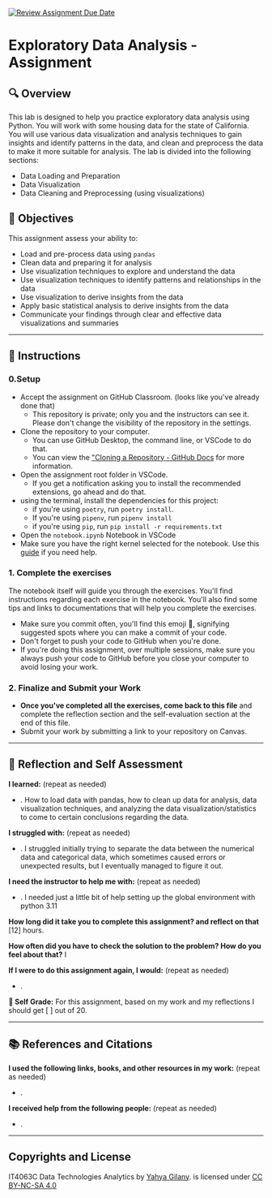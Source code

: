 [![Review Assignment Due Date](https://classroom.github.com/assets/deadline-readme-button-22041afd0340ce965d47ae6ef1cefeee28c7c493a6346c4f15d667ab976d596c.svg)](https://classroom.github.com/a/adY-NnME)
# Exploratory Data Analysis - Assignment

## 🔍 Overview
This lab is designed to help you practice exploratory data analysis using Python. You will work with some housing data for the state of California. You will use various data visualization and analysis techniques to gain insights and identify patterns in the data, and clean and preprocess the data to make it more suitable for analysis. The lab is divided into the following sections:

- Data Loading and Preparation
- Data Visualization
- Data Cleaning and Preprocessing (using visualizations)

## 🎯 Objectives
This assignment assess your ability to:
- Load and pre-process data using `pandas`
- Clean data and preparing it for analysis
- Use visualization techniques to explore and understand the data
- Use visualization techniques to identify patterns and relationships in the data
- Use visualization to derive insights from the data
- Apply basic statistical analysis to derive insights from the data
- Communicate your findings through clear and effective data visualizations and summaries

--------
## 📝 Instructions
### 0.Setup
- Accept the assignment on GitHub Classroom. (looks like you've already done that)
  - This repository is private; only you and the instructors can see it. Please don't change the visibility of the repository in the settings.
- Clone the repository to your computer.
  - You can use GitHub Desktop, the command line, or VSCode to do that.
  - You can view the ["Cloning a Repository - GitHub Docs](https://docs.github.com/en/repositories/creating-and-managing-repositories/cloning-a-repository?tool=webui) for more information.
- Open the assignment root folder in VSCode.
  - If you get a notification asking you to install the recommended extensions, go ahead and do that.
- using the terminal, install the dependencies for this project:
  - if you're using `poetry`, run `poetry install`.
  - If you're using `pipenv`, run `pipenv install`
  - if you're using `pip`, run `pip install -r requirements.txt`
- Open the `notebook.ipynb` Notebook in VSCode
- Make sure you have the right kernel selected for the notebook. Use this [guide](https://it4063c.github.io/guides/FAQ/vscode-jupyter) if you need help.

### 1. Complete the exercises
The notebook itself will guide you through the exercises. You'll find instructions regarding each exercise in the notebook.
You'll also find some tips and links to documentations that will help you complete the exercises.

- Make sure you commit often, you'll find this emoji 🚩, signifying suggested spots where you can make a commit of your code.
- Don't forget to push your code to GitHub when you're done.
- If you're doing this assignment, over multiple sessions, make sure you always push your code to GitHub before you close your computer to avoid losing your work.

### 2. Finalize and Submit your Work
- **Once you've completed all the exercises, come back to this file** and complete the reflection section and the self-evaluation section at the end of this file.
- Submit your work by submitting a link to your repository on Canvas.

---------------
## 💭 Reflection and Self Assessment

**I learned:** (repeat as needed)
- . How to load data with pandas, how to clean up data for analysis, data visualization techniques, and analyzing the data visualization/statistics to come to certain conclusions regarding the data.

**I struggled with:** (repeat as needed)
- . I struggled initially trying to separate the data between the numerical data and categorical data, which sometimes caused errors or unexpected results, but I eventually managed to figure it out.

**I need the instructor to help me with:** (repeat as needed)
- . I needed just a little bit of help setting up the global environment with python 3.11

**How long did it take you to complete this assignment? and reflect on that**
[12] hours.

**How often did you have to check the solution to the problem? How do you feel about that?**
I 

**If I were to do this assignment again, I would:** (repeat as needed)
- .

**💯 Self Grade:** For this assignment, based on my work and my reflections I should get [ ] out of 20.

--------------------
## 📚 References and Citations
**I used the following links, books, and other resources in my work:** (repeat as needed)
- .
  
**I received help from the following people:** (repeat as needed)
- . 

---
## Copyrights and License
IT4063C Data Technologies Analytics by [Yahya Gilany](https://yahyagilany.io). is licensed under [CC BY-NC-SA 4.0](https://creativecommons.org/licenses/by-nc-sa/4.0/)
